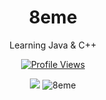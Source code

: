 

<h1 align="center">8eme</h1>

<p align="center">Learning Java & C++</p>

<a href="https://github.com/c8eme">
  <p align="center">
    <img src="https://komarev.com/ghpvc/?username=c8eme" alt="Profile Views">
  </p>
</a>

<p align="center">
  <img src="https://github-readme-stats.vercel.app/api?username=c8eme&show_icons=true&theme=radical" />
  <img src="https://github-readme-streak-stats.herokuapp.com?user=c8eme&theme=radical&date_format=M%20j%5B%2C%20Y%5D" alt="8eme" />
</p>
